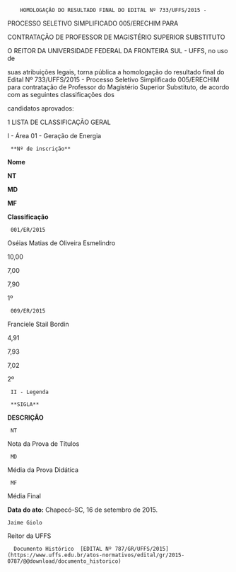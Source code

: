         HOMOLOGAÇÃO DO RESULTADO FINAL DO EDITAL Nº 733/UFFS/2015 -  

PROCESSO SELETIVO SIMPLIFICADO 005/ERECHIM PARA

 CONTRATAÇÃO DE PROFESSOR DE MAGISTÉRIO SUPERIOR SUBSTITUTO

 O REITOR DA UNIVERSIDADE FEDERAL DA FRONTEIRA SUL - UFFS, no uso de

 suas atribuições legais, torna pública a homologação do resultado final do Edital Nº 733/UFFS/2015 - Processo Seletivo Simplificado 005/ERECHIM para contratação de Professor do Magistério Superior Substituto, de acordo com as seguintes classificações dos

 candidatos aprovados:

 1 LISTA DE CLASSIFICAÇÃO GERAL

 I - Área 01 - Geração de Energia

     **Nº de inscrição**

   **Nome**

   **NT**

   **MD**

   **MF**

   **Classificação**

     001/ER/2015

   Oséias Matias de Oliveira Esmelindro

   10,00

   7,00

   7,90

   1º

     009/ER/2015

   Franciele Stail Bordin

   4,91

   7,93

   7,02

   2º

     II - Legenda

     **SIGLA**

   **DESCRIÇÃO**

     NT

   Nota da Prova de Títulos

     MD

   Média da Prova Didática

     MF

   Média Final

      

   **Data do ato:** Chapecó-SC, 16 de setembro de 2015.   
 

    Jaime Giolo   
 Reitor da UFFS 

      Documento Histórico  [EDITAL Nº 787/GR/UFFS/2015](https://www.uffs.edu.br/atos-normativos/edital/gr/2015-0787/@@download/documento_historico)     
      